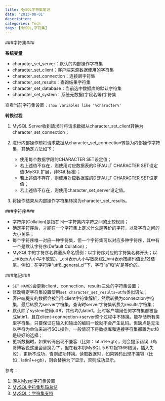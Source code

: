 ```yaml
---
title: MySQL字符集笔记
date: '2013-08-01'
description:
categories: Tech
tags: [MySQL,字符集]
---
```

###字符集###

**系统变量**

- character_set_server：默认的内部操作字符集
- character_set_client：客户端来源数据使用的字符集
- character_set_connection：连接层字符集
- character_set_results：查询结果字符集
- character_set_database：当前选中数据库的默认字符集
- character_set_system：系统元数据(字段名等)字符集

查看当前字符集设置：`show variables like '%character%'`

**转换过程**

1. MySQL Server收到请求时将请求数据从character_set_client转换为character_set_connection；

2. 进行内部操作前将请求数据从character_set_connection转换为内部操作字符集，其确定方法如下：

	- 使用每个数据字段的CHARACTER SET设定值；
	- 若上述值不存在，则使用对应数据表的DEFAULT CHARACTER SET设定值(MySQL扩展，非SQL标准)；
	- 若上述值不存在，则使用对应数据库的DEFAULT CHARACTER SET设定值；
	- 若上述值不存在，则使用character_set_server设定值。

3. 将操作结果从内部操作字符集转换为character_set_results。

###字符序###

- 字符序(Collation)是指在同一字符集内字符之间的比较规则；
- 确定字符序后，才能在一个字符集上定义什么是等价的字符，以及字符之间的大小关系；
- 每个字符序唯一对应一种字符集，但一个字符集可以对应多种字符序，其中有一个是默认字符序(Default Collation)；
- MySQL中的字符序名称遵从命名惯例：以字符序对应的字符集名称开头；以\_ci(表示大小写不敏感)、\_cs(表示大小写敏感)或\_bin(表示按编码值比较)结尾。例如：在字符序“utf8\_general\_ci”下，字符“a”和“A”是等价的。

###笔记###

- `SET NAMES`会更新client、connection、results三处的字符集设置；
- 修改特定字符集设置使用`set character_set_results=utf8`类似语法；
- 客户端提交的数据会被当作client字符集解析，然后转换为connection字符集，最后转换为server字符集，查询时server字符集转换为results字符集；
- 默认除了system使用utf8，其他均为latin1。此时客户端用任何字符集都被当成latin1，且在client->connection->server整个过程中不转换。能存储所有类型字符集，只要保证在输入和输出的编码一致就不会产生乱码。但缺点是无法以字符为单位来进行SQL操作，一般情况下将数据库和连接字符集都置为utf8是较好的选择；
- 更新数据时，如果转码出现不兼容（比如：latin1<->gb），则会提示错误（鸟哥博客说这里会替换为‘?’，但在我本机MySQL 5.6.12报1366错误，插入失败），更新不成功，否则成功转换。读取数据时，如果转码出现不兼容（比如：latin1<->gb），则会替换为‘?’显示，否则成功显示。


参考：  
1. [深入Mysql字符集设置](http://www.laruence.com/2008/01/05/12.html)  
2. [MySQL字符集乱码总结](http://blog.csdn.net/sunboy_2050/article/details/5130789)  
3. [MySQL：字符集支持](https://dev.mysql.com/doc/refman/5.1/zh/charset.html)
